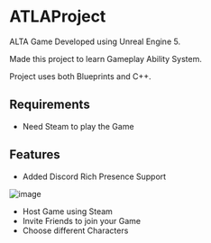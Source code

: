 # ATLAProject

ALTA Game Developed using Unreal Engine 5.

Made this project to learn Gameplay Ability System. 

Project uses both Blueprints and C++.

## Requirements

- Need Steam to play the Game

## Features

- Added Discord Rich Presence Support
  
![image](https://github.com/Giridharaprasath/ATLA-UnrealEngine5/assets/83279100/565e50e7-d44b-4307-8f54-9a160fd12063)

- Host Game using Steam
- Invite Friends to join your Game
- Choose different Characters
